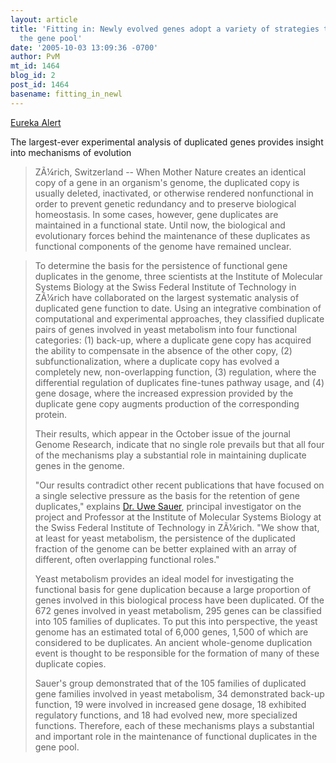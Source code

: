 ```yaml
---
layout: article
title: 'Fitting in: Newly evolved genes adopt a variety of strategies to remain in
  the gene pool'
date: '2005-10-03 13:09:36 -0700'
author: PvM
mt_id: 1464
blog_id: 2
post_id: 1464
basename: fitting_in_newl
---
```

[Eureka Alert](http://www.eurekalert.org/pub_releases/2005-10/cshl-fi092705.php)

The largest-ever experimental analysis of duplicated genes provides insight into mechanisms of evolution

> ZÃ¼rich, Switzerland -- When Mother Nature creates an identical copy of a gene in an organism's genome, the duplicated copy is usually deleted, inactivated, or otherwise rendered nonfunctional in order to prevent genetic redundancy and to preserve biological homeostasis. In some cases, however, gene duplicates are maintained in a functional state. Until now, the biological and evolutionary forces behind the maintenance of these duplicates as functional components of the genome have remained unclear.

> To determine the basis for the persistence of functional gene duplicates in the genome, three scientists at the Institute of Molecular Systems Biology at the Swiss Federal Institute of Technology in ZÃ¼rich have collaborated on the largest systematic analysis of duplicated gene function to date. Using an integrative combination of computational and experimental approaches, they classified duplicate pairs of genes involved in yeast metabolism into four functional categories: (1) back-up, where a duplicate gene copy has acquired the ability to compensate in the absence of the other copy, (2) subfunctionalization, where a duplicate copy has evolved a completely new, non-overlapping function, (3) regulation, where the differential regulation of duplicates fine-tunes pathway usage, and (4) gene dosage, where the increased expression provided by the duplicate gene copy augments production of the corresponding protein.
> 
> Their results, which appear in the October issue of the journal Genome Research, indicate that no single role prevails but that all four of the mechanisms play a substantial role in maintaining duplicate genes in the genome.
> 
> "Our results contradict other recent publications that have focused on a single selective pressure as the basis for the retention of gene duplicates," explains [Dr. Uwe Sauer](http://www.imsb.ethz.ch/researchgroup/sauer/), principal investigator on the project and Professor at the Institute of Molecular Systems Biology at the Swiss Federal Institute of Technology in ZÃ¼rich. "We show that, at least for yeast metabolism, the persistence of the duplicated fraction of the genome can be better explained with an array of different, often overlapping functional roles."
> 
> Yeast metabolism provides an ideal model for investigating the functional basis for gene duplication because a large proportion of genes involved in this biological process have been duplicated. Of the 672 genes involved in yeast metabolism, 295 genes can be classified into 105 families of duplicates. To put this into perspective, the yeast genome has an estimated total of 6,000 genes, 1,500 of which are considered to be duplicates. An ancient whole-genome duplication event is thought to be responsible for the formation of many of these duplicate copies.
> 
> Sauer's group demonstrated that of the 105 families of duplicated gene families involved in yeast metabolism, 34 demonstrated back-up function, 19 were involved in increased gene dosage, 18 exhibited regulatory functions, and 18 had evolved new, more specialized functions. Therefore, each of these mechanisms plays a substantial and important role in the maintenance of functional duplicates in the gene pool.
